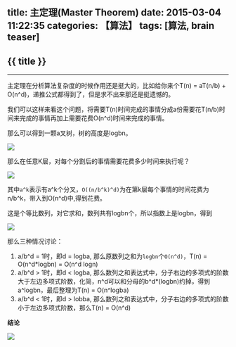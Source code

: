 title: 主定理(Master Theorem)
date: 2015-03-04 11:22:35
categories: 【算法】
tags: [算法, brain teaser]
---
## {{ title }} ##

---
主定理在分析算法复杂度的时候作用还是挺大的，比如给你来个T(n) = aT(n/b) + O(n^d)，递推公式都得到了，但是求不出来那还是挺遗憾的。

我们可以这样来看这个问题，将需要T(n)时间完成的事情分成a份需要花T(n/b)时间来完成的事情再加上需要花费O(n^d)时间来完成的事情。

那么可以得到一颗a叉树，树的高度是logbn。

<img src="/img/masterTheorem.png"  class="img-shadow img-center"/>

那么在任意K层，对每个分割后的事情需要花费多少时间来执行呢？

<img src="/img/kLayer.png"  class="img-center"/>

其中`a^k`表示有a^k个分叉，`O((n/b^k)^d)`为在第k层每个事情的时间花费为n/b^k，带入到O(n^d)中,得到花费。

这是个等比数列，对它求和，数列共有logbn个，所以指数上是logbn，得到

<img src="/img/kLayerSum.png"  class="img-center"/>

那么三种情况讨论：

1. a/b^d = 1时，即d = logba, 那么原数列之和为`logbn`个`O(n^d)`，T(n) = O(n^d*logbn) = O(n^d logn)
2. a/b^d > 1时，即d < logba, 那么数列之和表达式中，分子右边的多项式的阶数大于左边多项式阶数，化简，n^d可以和分母的b^d*(logbn)约掉，得到a^logbn，最后整理为T(n) = O(n^logba)
3. a/b^d < 1时，即d > lobba, 那么数列之和表达式中，分子右边的多项式的阶数小于左边多项式阶数，那么T(n) = O(n^d)

**结论**

<img src="/img/masterTheoremFormula.png"  class="img-center"/>